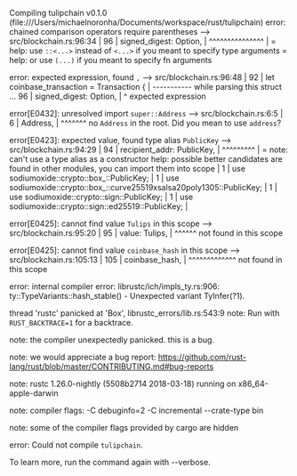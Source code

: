    Compiling tulipchain v0.1.0 (file:///Users/michaelnoronha/Documents/workspace/rust/tulipchain)
error: chained comparison operators require parentheses
  --> src/blockchain.rs:96:34
   |
96 |             signed_digest: Option<SignedDigest>,
   |                                  ^^^^^^^^^^^^^^^
   |
   = help: use `::<...>` instead of `<...>` if you meant to specify type arguments
   = help: or use `(...)` if you meant to specify fn arguments

error: expected expression, found `,`
  --> src/blockchain.rs:96:48
   |
92 |         let coinbase_transaction = Transaction {
   |                                    ----------- while parsing this struct
...
96 |             signed_digest: Option<SignedDigest>,
   |                                                ^ expected expression

error[E0432]: unresolved import `super::Address`
 --> src/blockchain.rs:6:5
  |
6 |     Address,
  |     ^^^^^^^ no `Address` in the root. Did you mean to use `address`?

error[E0423]: expected value, found type alias `PublicKey`
  --> src/blockchain.rs:94:29
   |
94 |             recipient_addr: PublicKey,
   |                             ^^^^^^^^^
   |
   = note: can't use a type alias as a constructor
help: possible better candidates are found in other modules, you can import them into scope
   |
1  | use sodiumoxide::crypto::box_::PublicKey;
   |
1  | use sodiumoxide::crypto::box_::curve25519xsalsa20poly1305::PublicKey;
   |
1  | use sodiumoxide::crypto::sign::PublicKey;
   |
1  | use sodiumoxide::crypto::sign::ed25519::PublicKey;
   |

error[E0425]: cannot find value `Tulips` in this scope
  --> src/blockchain.rs:95:20
   |
95 |             value: Tulips,
   |                    ^^^^^^ not found in this scope

error[E0425]: cannot find value `coinbase_hash` in this scope
   --> src/blockchain.rs:105:13
    |
105 |             coinbase_hash,
    |             ^^^^^^^^^^^^^ not found in this scope

error: internal compiler error: librustc/ich/impls_ty.rs:906: ty::TypeVariants::hash_stable() - Unexpected variant TyInfer(?1).

thread 'rustc' panicked at 'Box<Any>', librustc_errors/lib.rs:543:9
note: Run with `RUST_BACKTRACE=1` for a backtrace.

note: the compiler unexpectedly panicked. this is a bug.

note: we would appreciate a bug report: https://github.com/rust-lang/rust/blob/master/CONTRIBUTING.md#bug-reports

note: rustc 1.26.0-nightly (5508b2714 2018-03-18) running on x86_64-apple-darwin

note: compiler flags: -C debuginfo=2 -C incremental --crate-type bin

note: some of the compiler flags provided by cargo are hidden

error: Could not compile `tulipchain`.

To learn more, run the command again with --verbose.

